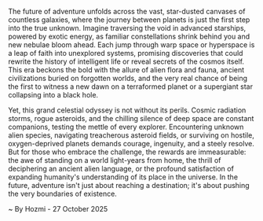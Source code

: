 
The future of adventure unfolds across the vast, star-dusted canvases of countless galaxies, where the journey between planets is just the first step into the true unknown. Imagine traversing the void in advanced starships, powered by exotic energy, as familiar constellations shrink behind you and new nebulae bloom ahead. Each jump through warp space or hyperspace is a leap of faith into unexplored systems, promising discoveries that could rewrite the history of intelligent life or reveal secrets of the cosmos itself. This era beckons the bold with the allure of alien flora and fauna, ancient civilizations buried on forgotten worlds, and the very real chance of being the first to witness a new dawn on a terraformed planet or a supergiant star collapsing into a black hole.

Yet, this grand celestial odyssey is not without its perils. Cosmic radiation storms, rogue asteroids, and the chilling silence of deep space are constant companions, testing the mettle of every explorer. Encountering unknown alien species, navigating treacherous asteroid fields, or surviving on hostile, oxygen-deprived planets demands courage, ingenuity, and a steely resolve. But for those who embrace the challenge, the rewards are immeasurable: the awe of standing on a world light-years from home, the thrill of deciphering an ancient alien language, or the profound satisfaction of expanding humanity's understanding of its place in the universe. In the future, adventure isn't just about reaching a destination; it's about pushing the very boundaries of existence.

~ By Hozmi - 27 October 2025
